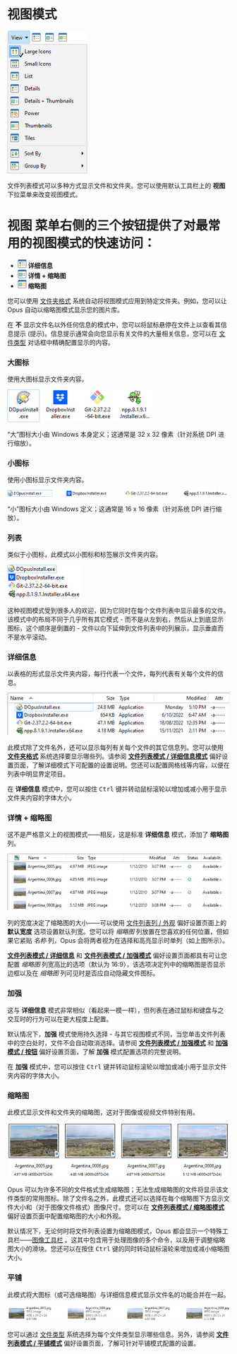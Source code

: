 # 视图模式

![](/Manual/images/media/13/view_mode_menu.png)

文件列表模式可以多种方式显示文件和文件夹。您可以使用默认工具栏上的 **视图** 下拉菜单来改变视图模式。

# **视图** 菜单右侧的三个按钮提供了对最常用的视图模式的快速访问：

- ![](/Manual/images/media/13/detailsbutton.png) **详细信息**
- ![](/Manual/images/media/13/thumbtailsbutton.png) **详情 + 缩略图**
- ![](/Manual/images/media/13/thumbnailsbutton.png) **缩略图**

您可以使用 [文件夹格式](../folder_options/README.zh.md) 系统自动将视图模式应用到特定文件夹。例如，您可以让 Opus 自动以缩略图模式显示您的图片库。

在 **不** 显示文件名以外任何信息的模式中，您可以将鼠标悬停在文件上以查看其信息提示 (提示)。信息提示通常会向您显示有关文件的大量相关信息，您可以在 [文件类型](/Manual/file_types/filetype_editor/info_tip.zh.md) 对话框中精确配置显示的内容。

### 大图标

使用大图标显示文件夹内容。

![](/Manual/images/media/13/view_mode_-_large_icons.png)

“大”图标大小由 Windows 本身定义；这通常是 32 x 32 像素（针对系统 DPI 进行缩放）。

### 小图标

使用小图标显示文件夹内容。

![](/Manual/images/media/13/view_mode_-_small_icon.png)

“小”图标大小由 Windows 定义；这通常是 16 x 16 像素（针对系统 DPI 进行缩放）。

### 列表

类似于小图标，此模式以小图标和标签展示文件夹内容。

![](/Manual/images/media/13/view_mode_-_list.png)

这种视图模式受到很多人的欢迎，因为它同时在每个文件列表中显示最多的文件。该模式中的布局不同于几乎所有其它模式 - 而不是从左到右，然后从上到底显示图标，这个顺序是倒置的 - 文件以向下延伸到文件列表中的列展示，显示垂直而不是水平滚动。

### 详细信息

以表格的形式显示文件夹内容，每行代表一个文件，每列代表有关每个文件的信息。

![](/Manual/images/media/13/view_mode_-_details_001.png)

此模式除了文件名外，还可以显示每列有关每个文件的其它信息列。您可以使用 **[文件夹格式](../folder_options/README.zh.md)** 系统选择要显示哪些列。请参阅 **[文件列表模式 / 详细信息模式](/Manual/preferences/preferences_categories/file_display_modes/details_mode.zh.md)** 偏好设置页面，了解详细模式下可配置的设置说明。您还可以配置网格线等内容，以便在列表中明显界定项目。

在 **详细信息** 模式中，您可以按住 <kbd>Ctrl</kbd> 键并转动鼠标滚轮以增加或减小用于显示文件夹内容的字体大小。

### 详情 + 缩略图

这不是严格意义上的视图模式——相反，这是标准 **详细信息** 模式，添加了 **缩略图** 列。

![](/Manual/images/media/13/detailsthumbnails.png)

列的宽度决定了缩略图的大小——可以使用 [文件列表列 / 外观](/Manual/preferences/preferences_categories/file_display_columns/appearance.zh.md) 偏好设置页面上的 **默认宽度** 选项设置默认列宽。您可以将 *缩略图* 列放置在您喜欢的任何位置，但如果它紧贴 *名称* 列，Opus 会将两者视为在选择和高亮显示时单列（如上图所示）。

**[文件列表模式 / 详细信息](/Manual/preferences/preferences_categories/file_display_modes/details_mode.zh.md)** 和 **[文件列表模式 / 加强模式](/Manual/preferences/preferences_categories/file_display_modes/power_mode/README.zh.md)** 偏好设置页面都具有可让您配置 *缩略图* 列宽高比的选项（默认为 16:9），该选项决定列中的缩略图是否显示边框以及在 *缩略图* 列可见时是否应自动隐藏文件图标。

### 加强

这与 **详细信息** 模式非常相似（看起来一模一样），但列表在通过鼠标和键盘与之交互时的行为可以在更大程度上配置。

默认情况下，**加强** 模式使用持久选择 - 与其它视图模式不同，当您单击文件列表中的空白处时，文件不会自动取消选择。请参阅 **[文件列表模式 / 加强模式](/Manual/preferences/preferences_categories/file_display_modes/power_mode/README.zh.md)** 和 **[加强模式 / 按钮](/Manual/preferences/preferences_categories/file_display_modes/power_mode/buttons.zh.md)** 偏好设置页面，了解 **加强** 模式配置选项的完整说明。

在 **加强** 模式中，您可以按住 <kbd>Ctrl</kbd> 键并转动鼠标滚轮以增加或减小用于显示文件夹内容的字体大小。

### 缩略图

此模式显示文件和文件夹的缩略图，这对于图像或视频文件特别有用。

![](/Manual/images/media/13/view_mode_-_thumbs.png)

Opus 可以为许多不同的文件格式生成缩略图；无法生成缩略图的文件将显示该文件类型的常用图标。除了文件名之外，此模式还可以选择在每个缩略图下方显示文件大小和（对于图像文件格式）图像尺寸。您可以在 **[文件列表模式 / 缩略图模式](/Manual/preferences/preferences_categories/file_display_modes/thumbnails_mode/README.zh.md)** 偏好设置页面中配置缩略图的大小和外观。

默认情况下，无论何时将文件列表设置为缩略图模式，Opus 都会显示一个特殊工具栏——[图像工具栏](toolbars/the_default_toolbars/images_toolbar.zh.md) 。这其中包含用于处理图像的多个命令，以及用于调整缩略图大小的滑块。您还可以在按住 <kbd>Ctrl</kbd> 键的同时转动鼠标滚轮来增加或减小缩略图大小。

### 平铺

此模式将大图标（或可选缩略图）与详细信息模式显示文件名的功能合并在一起。

![](/Manual/images/media/13/view_mode_-_tiles.png)

您可以通过 [文件类型](/Manual/file_types/filetype_editor/tiles_mode.zh.md) 系统选择为每个文件类型显示哪些信息。另外，请参阅 **[文件列表模式 / 平铺模式](/Manual/preferences/preferences_categories/file_display_modes/tiles_mode.zh.md)** 偏好设置页面，了解可针对平铺模式配置的设置。